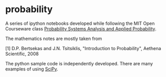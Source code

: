 probability
===========

A series of ipython notebooks developed while following the MIT Open Courseware class [Probability Systems Analysis 
and Applied Probability](http://ocw.mit.edu/courses/electrical-engineering-and-computer-science/6-041-probabilistic-systems-analysis-and-applied-probability-fall-2010/index.htm). 

The mathematics notes are mostly taken from 

[1] D.P. Bertsekas and J.N. Tsitsiklis, "Introduction to Probability", Aethena Scientific, 2008

The python sample code is independently developed. There are many examples of using [SciPy](http://www.scipy.org/).

